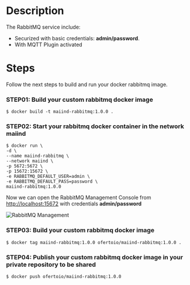 # Description
The RabbitMQ service include:
- Securized with basic credentials: **admin/password**.
- With MQTT Plugin activated

# Steps 
Follow the next steps to build and run your docker rabbitmq image.

### STEP01: Build your custom rabbitmq docker image
 ```
$ docker build -t maiind-rabbitmq:1.0.0 .
 ```

 ### STEP02: Start your rabbitmq docker container in the network maiind
  ```
$ docker run \
-d \
--name maiind-rabbitmq \
--network maiind \
-p 5672:5672 \
-p 15672:15672 \
-e RABBITMQ_DEFAULT_USER=admin \
-e RABBITMQ_DEFAULT_PASS=password \
maiind-rabbitmq:1.0.0
 ```

Now we can open the RabbitMQ Management Console from [http://localhost:15672](http://localhost:15672) with credentials **admin/password**

![RabbitMQ Management](../captures/rabbitmq-management.png "RabbitMQ Management")

### STEP03: Build your custom rabbitmq docker image
 ```
$ docker tag maiind-rabbitmq:1.0.0 ofertoio/maiind-rabbitmq:1.0.0 .
 ```

### STEP04: Publish your custom rabbitmq docker image in your private repository to be shared
 ```
$ docker push ofertoio/maiind-rabbitmq:1.0.0
 ```
